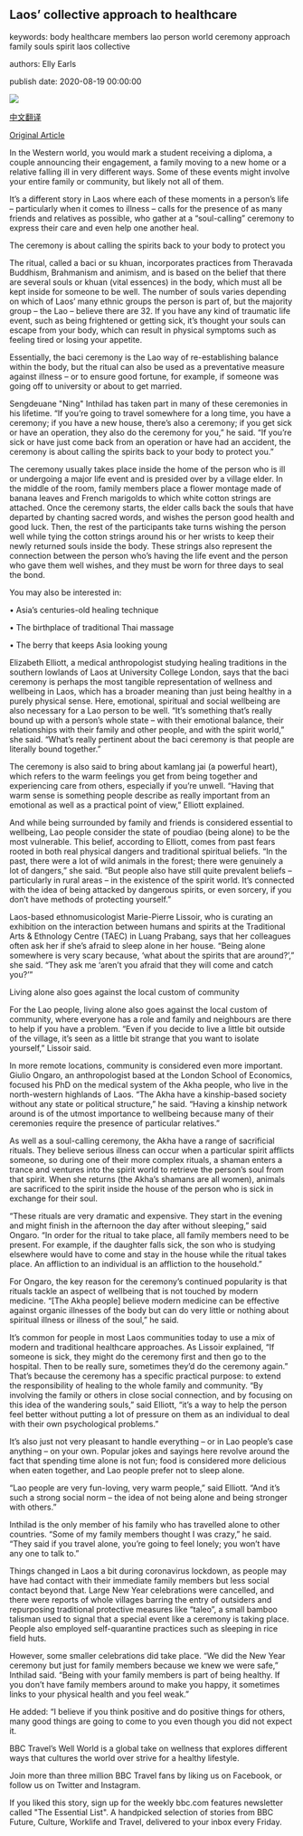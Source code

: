 ## Laos’ collective approach to healthcare

keywords: body healthcare members lao person world ceremony approach family souls spirit laos collective

authors: Elly Earls

publish date: 2020-08-19 00:00:00

![](https://ychef.files.bbci.co.uk/624x351/p08n8bgz.jpg)

[中文翻译](Laos%E2%80%99%20collective%20approach%20to%20healthcare_zh.md)

[Original Article](https://www.bbc.com/travel/story/20200819-laos-collective-approach-to-healthcare)

In the Western world, you would mark a student receiving a diploma, a couple announcing their engagement, a family moving to a new home or a relative falling ill in very different ways. Some of these events might involve your entire family or community, but likely not all of them.

It’s a different story in Laos where each of these moments in a person’s life – particularly when it comes to illness – calls for the presence of as many friends and relatives as possible, who gather at a “soul-calling” ceremony to express their care and even help one another heal.

The ceremony is about calling the spirits back to your body to protect you

The ritual, called a baci or su khuan, incorporates practices from Theravada Buddhism, Brahmanism and animism, and is based on the belief that there are several souls or khuan (vital essences) in the body, which must all be kept inside for someone to be well. The number of souls varies depending on which of Laos’ many ethnic groups the person is part of, but the majority group – the Lao – believe there are 32. If you have any kind of traumatic life event, such as being frightened or getting sick, it’s thought your souls can escape from your body, which can result in physical symptoms such as feeling tired or losing your appetite.

Essentially, the baci ceremony is the Lao way of re-establishing balance within the body, but the ritual can also be used as a preventative measure against illness – or to ensure good fortune, for example, if someone was going off to university or about to get married.

Sengdeuane "Ning" Inthilad has taken part in many of these ceremonies in his lifetime. “If you’re going to travel somewhere for a long time, you have a ceremony; if you have a new house, there’s also a ceremony; if you get sick or have an operation, they also do the ceremony for you,” he said. “If you’re sick or have just come back from an operation or have had an accident, the ceremony is about calling the spirits back to your body to protect you.”

The ceremony usually takes place inside the home of the person who is ill or undergoing a major life event and is presided over by a village elder. In the middle of the room, family members place a flower montage made of banana leaves and French marigolds to which white cotton strings are attached. Once the ceremony starts, the elder calls back the souls that have departed by chanting sacred words, and wishes the person good health and good luck. Then, the rest of the participants take turns wishing the person well while tying the cotton strings around his or her wrists to keep their newly returned souls inside the body. These strings also represent the connection between the person who’s having the life event and the person who gave them well wishes, and they must be worn for three days to seal the bond.

You may also be interested in:

• Asia’s centuries-old healing technique

• The birthplace of traditional Thai massage

• The berry that keeps Asia looking young

Elizabeth Elliott, a medical anthropologist studying healing traditions in the southern lowlands of Laos at University College London, says that the baci ceremony is perhaps the most tangible representation of wellness and wellbeing in Laos, which has a broader meaning than just being healthy in a purely physical sense. Here, emotional, spiritual and social wellbeing are also necessary for a Lao person to be well. “It’s something that’s really bound up with a person’s whole state – with their emotional balance, their relationships with their family and other people, and with the spirit world,” she said. “What’s really pertinent about the baci ceremony is that people are literally bound together.”

The ceremony is also said to bring about kamlang jai (a powerful heart), which refers to the warm feelings you get from being together and experiencing care from others, especially if you’re unwell. “Having that warm sense is something people describe as really important from an emotional as well as a practical point of view,” Elliott explained.

And while being surrounded by family and friends is considered essential to wellbeing, Lao people consider the state of poudiao (being alone) to be the most vulnerable. This belief, according to Elliott, comes from past fears rooted in both real physical dangers and traditional spiritual beliefs. “In the past, there were a lot of wild animals in the forest; there were genuinely a lot of dangers,” she said. “But people also have still quite prevalent beliefs – particularly in rural areas – in the existence of the spirit world. It’s connected with the idea of being attacked by dangerous spirits, or even sorcery, if you don’t have methods of protecting yourself.”

Laos-based ethnomusicologist Marie-Pierre Lissoir, who is curating an exhibition on the interaction between humans and spirits at the Traditional Arts & Ethnology Centre (TAEC) in Luang Prabang, says that her colleagues often ask her if she’s afraid to sleep alone in her house. “Being alone somewhere is very scary because, ‘what about the spirits that are around?’,” she said. “They ask me ‘aren’t you afraid that they will come and catch you?’”

Living alone also goes against the local custom of community

For the Lao people, living alone also goes against the local custom of community, where everyone has a role and family and neighbours are there to help if you have a problem. “Even if you decide to live a little bit outside of the village, it’s seen as a little bit strange that you want to isolate yourself,” Lissoir said.

In more remote locations, community is considered even more important. Giulio Ongaro, an anthropologist based at the London School of Economics, focused his PhD on the medical system of the Akha people, who live in the north-western highlands of Laos. “The Akha have a kinship-based society without any state or political structure,” he said. “Having a kinship network around is of the utmost importance to wellbeing because many of their ceremonies require the presence of particular relatives.”

As well as a soul-calling ceremony, the Akha have a range of sacrificial rituals. They believe serious illness can occur when a particular spirit afflicts someone, so during one of their more complex rituals, a shaman enters a trance and ventures into the spirit world to retrieve the person’s soul from that spirit. When she returns (the Akha’s shamans are all women), animals are sacrificed to the spirit inside the house of the person who is sick in exchange for their soul.

“These rituals are very dramatic and expensive. They start in the evening and might finish in the afternoon the day after without sleeping,” said Ongaro. “In order for the ritual to take place, all family members need to be present. For example, if the daughter falls sick, the son who is studying elsewhere would have to come and stay in the house while the ritual takes place. An affliction to an individual is an affliction to the household.”

For Ongaro, the key reason for the ceremony’s continued popularity is that rituals tackle an aspect of wellbeing that is not touched by modern medicine. “[The Akha people] believe modern medicine can be effective against organic illnesses of the body but can do very little or nothing about spiritual illness or illness of the soul,” he said.

It’s common for people in most Laos communities today to use a mix of modern and traditional healthcare approaches. As Lissoir explained, “If someone is sick, they might do the ceremony first and then go to the hospital. Then to be really sure, sometimes they’d do the ceremony again.” That’s because the ceremony has a specific practical purpose: to extend the responsibility of healing to the whole family and community. “By involving the family or others in close social connection, and by focusing on this idea of the wandering souls,” said Elliott, “it’s a way to help the person feel better without putting a lot of pressure on them as an individual to deal with their own psychological problems.”

It’s also just not very pleasant to handle everything – or in Lao people’s case anything – on your own. Popular jokes and sayings here revolve around the fact that spending time alone is not fun; food is considered more delicious when eaten together, and Lao people prefer not to sleep alone.

“Lao people are very fun-loving, very warm people,” said Elliott. “And it’s such a strong social norm – the idea of not being alone and being stronger with others.”

Inthilad is the only member of his family who has travelled alone to other countries. “Some of my family members thought I was crazy,” he said. “They said if you travel alone, you’re going to feel lonely; you won’t have any one to talk to.”

Things changed in Laos a bit during coronavirus lockdown, as people may have had contact with their immediate family members but less social contact beyond that. Large New Year celebrations were cancelled, and there were reports of whole villages barring the entry of outsiders and repurposing traditional protective measures like “taleo”, a small bamboo talisman used to signal that a special event like a ceremony is taking place. People also employed self-quarantine practices such as sleeping in rice field huts.

However, some smaller celebrations did take place. “We did the New Year ceremony but just for family members because we knew we were safe,” Inthilad said. “Being with your family members is part of being healthy. If you don’t have family members around to make you happy, it sometimes links to your physical health and you feel weak.”

He added: “I believe if you think positive and do positive things for others, many good things are going to come to you even though you did not expect it.

BBC Travel’s Well World is a global take on wellness that explores different ways that cultures the world over strive for a healthy lifestyle.

Join more than three million BBC Travel fans by liking us on Facebook, or follow us on Twitter and Instagram.

If you liked this story, sign up for the weekly bbc.com features newsletter called "The Essential List". A handpicked selection of stories from BBC Future, Culture, Worklife and Travel, delivered to your inbox every Friday.